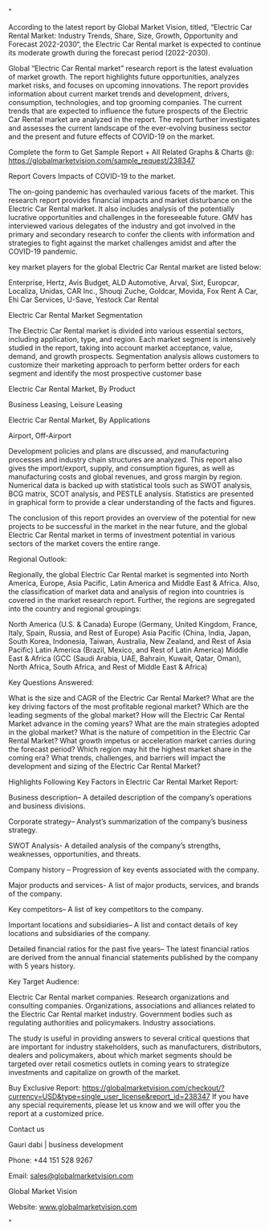 "

According to the latest report by Global Market Vision, titled, “Electric Car Rental Market: Industry Trends, Share, Size, Growth, Opportunity and Forecast 2022-2030“, the Electric Car Rental market is expected to continue its moderate growth during the forecast period (2022-2030).

Global “Electric Car Rental market” research report is the latest evaluation of market growth. The report highlights future opportunities, analyzes market risks, and focuses on upcoming innovations. The report provides information about current market trends and development, drivers, consumption, technologies, and top grooming companies. The current trends that are expected to influence the future prospects of the Electric Car Rental market are analyzed in the report. The report further investigates and assesses the current landscape of the ever-evolving business sector and the present and future effects of COVID-19 on the market.

Complete the form to Get Sample Report + All Related Graphs & Charts @: https://globalmarketvision.com/sample_request/238347

Report Covers Impacts of COVID-19 to the market.

The on-going pandemic has overhauled various facets of the market. This research report provides financial impacts and market disturbance on the Electric Car Rental market. It also includes analysis of the potentially lucrative opportunities and challenges in the foreseeable future. GMV has interviewed various delegates of the industry and got involved in the primary and secondary research to confer the clients with information and strategies to fight against the market challenges amidst and after the COVID-19 pandemic.

key market players for the global Electric Car Rental market are listed below:

Enterprise, Hertz, Avis Budget, ALD Automotive, Arval, Sixt, Europcar, Localiza, Unidas, CAR Inc., Shouqi Zuche, Goldcar, Movida, Fox Rent A Car, Ehi Car Services, U-Save, Yestock Car Rental

Electric Car Rental Market Segmentation

The Electric Car Rental market is divided into various essential sectors, including application, type, and region. Each market segment is intensively studied in the report, taking into account market acceptance, value, demand, and growth prospects. Segmentation analysis allows customers to customize their marketing approach to perform better orders for each segment and identify the most prospective customer base

Electric Car Rental Market, By Product

Business Leasing, Leisure Leasing

Electric Car Rental Market, By Applications

Airport, Off-Airport

Development policies and plans are discussed, and manufacturing processes and industry chain structures are analyzed. This report also gives the import/export, supply, and consumption figures, as well as manufacturing costs and global revenues, and gross margin by region. Numerical data is backed up with statistical tools such as SWOT analysis, BCG matrix, SCOT analysis, and PESTLE analysis. Statistics are presented in graphical form to provide a clear understanding of the facts and figures.

The conclusion of this report provides an overview of the potential for new projects to be successful in the market in the near future, and the global Electric Car Rental market in terms of investment potential in various sectors of the market covers the entire range.

Regional Outlook:

Regionally, the global Electric Car Rental market is segmented into North America, Europe, Asia Pacific, Latin America and Middle East & Africa. Also, the classification of market data and analysis of region into countries is covered in the market research report. Further, the regions are segregated into the country and regional groupings:

North America (U.S. & Canada)
Europe (Germany, United Kingdom, France, Italy, Spain, Russia, and Rest of Europe)
Asia Pacific (China, India, Japan, South Korea, Indonesia, Taiwan, Australia, New Zealand, and Rest of Asia Pacific)
Latin America (Brazil, Mexico, and Rest of Latin America)
Middle East & Africa (GCC (Saudi Arabia, UAE, Bahrain, Kuwait, Qatar, Oman), North Africa, South Africa, and Rest of Middle East & Africa)

Key Questions Answered:

What is the size and CAGR of the Electric Car Rental Market?
What are the key driving factors of the most profitable regional market?
Which are the leading segments of the global market?
How will the Electric Car Rental Market advance in the coming years?
What are the main strategies adopted in the global market?
What is the nature of competition in the Electric Car Rental Market?
What growth impetus or acceleration market carries during the forecast period?
Which region may hit the highest market share in the coming era?
What trends, challenges, and barriers will impact the development and sizing of the Electric Car Rental Market?

Highlights Following Key Factors in Electric Car Rental Market Report:

Business description– A detailed description of the company’s operations and business divisions.

Corporate strategy– Analyst’s summarization of the company’s business strategy.

SWOT Analysis- A detailed analysis of the company’s strengths, weaknesses, opportunities, and threats.

Company history – Progression of key events associated with the company.

Major products and services- A list of major products, services, and brands of the company.

Key competitors– A list of key competitors to the company.

Important locations and subsidiaries– A list and contact details of key locations and subsidiaries of the company.

Detailed financial ratios for the past five years– The latest financial ratios are derived from the annual financial statements published by the company with 5 years history.

Key Target Audience:

Electric Car Rental market companies.
Research organizations and consulting companies.
Organizations, associations and alliances related to the Electric Car Rental market industry.
Government bodies such as regulating authorities and policymakers.
Industry associations.

The study is useful in providing answers to several critical questions that are important for industry stakeholders, such as manufacturers, distributors, dealers and policymakers, about which market segments should be targeted over retail cosmetics outlets in coming years to strategize investments and capitalize on growth of the market.

Buy Exclusive Report: https://globalmarketvision.com/checkout/?currency=USD&type=single_user_license&report_id=238347
If you have any special requirements, please let us know and we will offer you the report at a customized price.

Contact us

Gauri dabi | business development

Phone: +44 151 528 9267

Email: sales@globalmarketvision.com

Global Market Vision

Website: www.globalmarketvision.com

"

